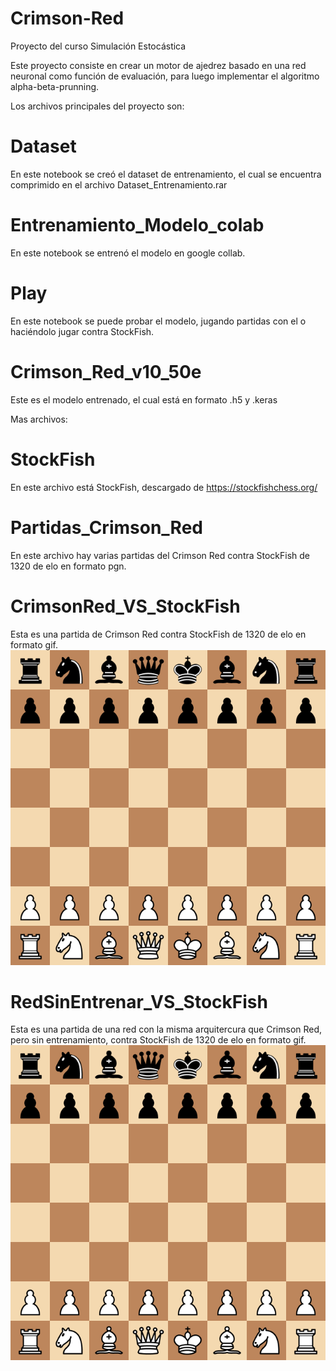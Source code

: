 # Crimson-Red
Proyecto del curso Simulación Estocástica

Este proyecto consiste en crear un motor de ajedrez basado en una red neuronal como función de evaluación, para luego implementar el algoritmo alpha-beta-prunning.

Los archivos principales del proyecto son:

# Dataset
En este notebook se creó el dataset de entrenamiento, el cual se encuentra comprimido en el archivo Dataset_Entrenamiento.rar

# Entrenamiento_Modelo_colab
En este notebook se entrenó el modelo en google collab.

# Play
En este notebook se puede probar el modelo, jugando partidas con el o haciéndolo jugar contra StockFish. 

# Crimson_Red_v10_50e
Este es el modelo entrenado, el cual está en formato .h5 y .keras

Mas archivos:

# StockFish
En este archivo está StockFish, descargado de https://stockfishchess.org/

# Partidas_Crimson_Red
En este archivo hay varias partidas del Crimson Red contra StockFish de 1320 de elo en formato pgn.

# CrimsonRed_VS_StockFish
Esta es una partida de Crimson Red contra StockFish de 1320 de elo en formato gif.
![](https://github.com/lvillarroel457/Crimson-Red/blob/main/CrimsonRed_VS_StockFish.gif)

# RedSinEntrenar_VS_StockFish
Esta es una partida de una red con la misma arquitercura que Crimson Red, pero sin entrenamiento, contra StockFish de 1320 de elo en formato gif.
![](https://github.com/lvillarroel457/Crimson-Red/blob/main/RedSinEntrenar_VS_StockFish.gif)

